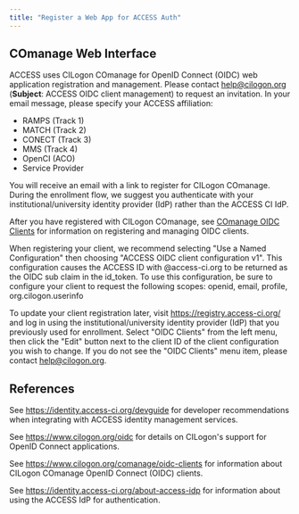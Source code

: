 ```yaml
---
title: "Register a Web App for ACCESS Auth"
---
```


COmanage Web Interface
----------------------
ACCESS uses CILogon COmanage for OpenID Connect (OIDC) web
application registration and management.
Please contact [help@cilogon.org](mailto:help@cilogon.org)
(**Subject**: ACCESS OIDC client management) to request an invitation.
In your email message, please specify your ACCESS affiliation:
* RAMPS (Track 1)
* MATCH (Track 2)
* CONECT (Track 3)
* MMS (Track 4)
* OpenCI (ACO)
* Service Provider

You will receive an email with a link to register for CILogon COmanage.
During the enrollment flow, we suggest you authenticate with your
institutional/university identity provider (IdP) rather than the ACCESS CI
IdP.

After you have registered with CILogon COmanage, see [COmanage
OIDC Clients](https://www.cilogon.org/comanage/oidc-clients) for
information on registering and managing OIDC clients.

When registering your client, we recommend selecting "Use a Named Configuration" then choosing "ACCESS OIDC client configuration v1".
This configuration causes the ACCESS ID with @access-ci.org to be returned as the OIDC sub claim in the id_token.
To use this configuration, be sure to configure your client to request the following scopes: openid, email, profile, org.cilogon.userinfo

To update your client registration later, visit <https://registry.access-ci.org/> 
and log in using the institutional/university identity provider (IdP) that you previously used for enrollment.
Select "OIDC Clients" from the left menu, then click the "Edit" button next to the client ID of the client configuration you wish to change.
If you do not see the "OIDC Clients" menu item, please contact [help@cilogon.org](mailto:help@cilogon.org).

References
----------
See <https://identity.access-ci.org/devguide> for developer recommendations when integrating with ACCESS identity management services.

See <https://www.cilogon.org/oidc> for details on CILogon's support for OpenID Connect applications.

See <https://www.cilogon.org/comanage/oidc-clients> for
information about CILogon COmanage OpenID Connect (OIDC) clients.

See <https://identity.access-ci.org/about-access-idp> for information about using the ACCESS IdP for authentication.
